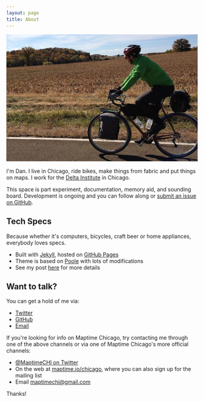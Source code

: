 ```yaml
---
layout: page
title: About
---
```


![the ol' me](/assets/selfie.jpg)

I'm Dan. I live in Chicago, ride bikes, make things from fabric and put things on maps. I work for the [Delta Institute](http://www.delta-institute.org) in Chicago.  

This space is part experiment, documentation, memory aid, and sounding board. Development is ongoing and you can follow along or [submit an issue on GitHub](https://github.com/danswick/danswick.github.io/issues?state=open). 

## Tech Specs 

Because whether it's computers, bicycles, craft beer or home appliances, everybody loves specs. 

- Built with [Jekyll](http://jekyllrb.com), hosted on [GitHub Pages](https://github.com/danswick/danswick.github.io)
- Theme is based on [Poole](http://github.com/poole/poole) with lots of modifications
- See my post [here](http://danswick.com/2014/setup/) for more details 


## Want to talk?

<!--- Insert visual here -- danswick@danswick.com -- twitter/github, email, website visual thing. requires email forwarding -->
You can get a hold of me via:

- [Twitter](https://twitter.com/DanSwick)
- [GitHub](https://github.com/danswick/)
- [Email](mailto:dan.swick+personal_site@gmail.com)

If you're looking for info on Maptime Chicago, try contacting me through one of the above channels or via one of Maptime Chicago's more official channels:

- [@MaptimeCHI on Twitter](http://twitter.com/MaptimeCHI)
- On the web at [maptime.io/chicago](http://maptime.io/chicago/), where you can also sign up for the mailing list
- Email [maptimechi@gmail.com](mailto:maptimechi@gmail.com)

Thanks!
